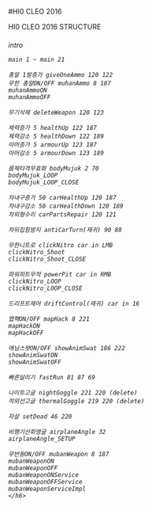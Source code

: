 #HI0 CLEO 2016

<p>
	HI0 CLEO 2016 STRUCTURE<p>
	<h6>
	intro

	main 1 ~ main 21

	총알 1발증가 giveOneAmmo 120 122
	무한 총알ON/OFF muhanAmmo 8 187
	muhanAmmoON
	muhanAmmoOFF

	무기삭제 deleteWeapon 120 123

	체력증가 5 healthUp 122 187
	체력감소 5 healthDown 122 189
	아머증가 5 armourUp 123 187
	아머감소 5 armourDown 123 189

	몸체타격무효화 bodyMujuk 2 70
	bodyMujuk_LOOP
	bodyMujuk_LOOP_CLOSE

	차내구증가 50 carHealthUp 120 187
	차내구감소 50 carHealthDown 120 189
	차외형수리 carPartsRepair 120 121 

	차뒤집힘방지 antiCarTurn(재귀) 90 88

	무한니트로 clickNitro car in LMB
	clickNitro_Shoot
	clickNitro_Shoot_CLOSE

	파워피트무적 powerPit car in RMB
	clickNitro_LOOP
	clickNitro_LOOP_CLOSE

	드리프트제어 driftControl(재귀) car in 16

	맵핵ON/OFF mapHack 8 221
	mapHackON
	mapHackOFF

	애님스왓ON/OFF showAnimSwat 186 222
	showAnimSwatON
	showAnimSwatOFF

	빠른달리기 fastRun 81 87 69

	나이트고글 nightGoggle 221 220 (delete)
	적외선고글 thermalGoggle 219 220 (delete)

	자살 setDead 46 220

	비행기선회앵글 airplaneAngle 32
	airplaneAngle_SETUP

	무반동ON/OFF mubanWeapon 8 187
	mubanWeaponON
	mubanWeaponOFF
	mubanWeaponONService
	mubanWeaponOFFService
	mubanWeaponServiceImpl
	</h6>	
  <p>

